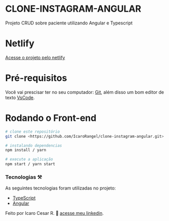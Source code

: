 # CLONE-INSTAGRAM-ANGULAR

<p>Projeto CRUD sobre paciente utilizando Angular e Typescript</p>

# Netlify
[Acesse o projeto pelo netlify](https://clone-instagram-angular.netlify.app/)

# Pré-requisitos
Você vai prescisar ter no seu computador:
[Git](https://git-scm.com/),
além disso um bom editor de texto [VsCode](https://code.visualstudio.com/download).

# Rodando o Front-end

```bash
# clone este repositório
git clone <https://github.com/IcaroRangel/clone-instagram-angular.git>

# instalando dependencias
npm install / yarn

# execute a aplicação
npm start / yarn start
```

### Tecnologias ⚒️

As seguintes tecnologias foram utilizadas no projeto: 

- [TypeScript](https://www.typescriptlang.org/)
- [Angular](https://angular.io/)

Feito por Icaro Cesar R. 🤠  [acesse meu linkedin](https://www.linkedin.com/in/icaro-rangel-6a68b222b/).
